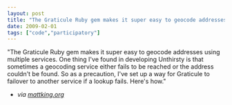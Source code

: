 ```yaml
---
layout: post
title: "The Graticule Ruby gem makes it super easy to geocode addresses using multiple services. One thing..."
date: 2009-02-01
tags: ["code","participatory"]
---
```


"The Graticule Ruby gem makes it super easy to geocode addresses using multiple services. One thing I've found in developing Unthirsty is that sometimes a geocoding service either fails to be reached or the address couldn't be found. So as a precaution, I've set up a way for Graticule to failover to another service if a lookup fails. Here's how."  

 - _via [mattking.org](http://www.mattking.org/2007-04/graticule-failover-geocoding.html)_